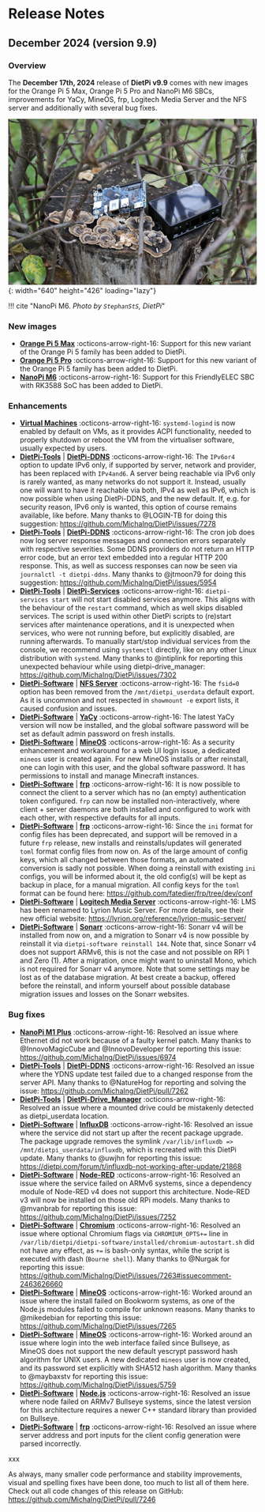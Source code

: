 # Release Notes

## December 2024 (version 9.9)

### Overview

The **December 17th, 2024** release of **DietPi v9.9** comes with new images for the Orange Pi 5 Max, Orange Pi 5 Pro and NanoPi M6 SBCs, improvements for YaCy, MineOS, frp, Logitech Media Server and the NFS server and additionally with several bug fixes.

![NanoPi M6 board](../assets/images/dietpi-release-v9_09.jpg){: width="640" height="426" loading="lazy"}

!!! cite "NanoPi M6. *Photo by `StephanStS`, DietPi*"

### New images

- [**Orange Pi 5 Max**](../hardware.md#orange-pi-series) :octicons-arrow-right-16: Support for this new variant of the Orange Pi 5 family has been added to DietPi.
- [**Orange Pi 5 Pro**](../hardware.md#orange-pi-series) :octicons-arrow-right-16: Support for this new variant of the Orange Pi 5 family has been added to DietPi.
- [**NanoPi M6**](../hardware.md#nanopi-series-friendlyelec) :octicons-arrow-right-16: Support for this FriendlyELEC SBC with RK3588 SoC has been added to DietPi.

### Enhancements

- [**Virtual Machines**](../hardware.md#native-pc-virtual-machines) :octicons-arrow-right-16: `systemd-logind` is now enabled by default on VMs, as it provides ACPI functionality, needed to properly shutdown or reboot the VM from the virtualiser software, usually expected by users.
- [**DietPi-Tools**](../dietpi_tools.md) | [**DietPi-DDNS**](../dietpi_tools/software_installation.md#dietpi-ddns) :octicons-arrow-right-16: The `IPv6or4` option to update IPv6 only, if supported by server, network and provider, has been replaced with `IPv4and6`. A server being reachable via IPv6 only is rarely wanted, as many networks do not support it. Instead, usually one will want to have it reachable via both, IPv4 as well as IPv6, which is now possible when using DietPi-DDNS, and the new default. If, e.g. for security reason, IPv6 only is wanted, this option of course remains available, like before. Many thanks to @LOGIN-TB for doing this suggestion: <https://github.com/MichaIng/DietPi/issues/7278>
- [**DietPi-Tools**](../dietpi_tools.md) | [**DietPi-DDNS**](../dietpi_tools/software_installation.md#dietpi-ddns) :octicons-arrow-right-16: The cron job does now log server response messages and connection errors separately with respective severities. Some DDNS providers do not return an HTTP error code, but an error text embedded into a regular HTTP 200 response. This, as well as success responses can now be seen via `journalctl -t dietpi-ddns`. Many thanks to @jtmoon79 for doing this suggestion: <https://github.com/MichaIng/DietPi/issues/5954>
- [**DietPi-Tools**](../dietpi_tools.md) | [**DietPi-Services**](../dietpi_tools/system_configuration.md#dietpi-services) :octicons-arrow-right-16: `dietpi-services start` will not start disabled services anymore. This aligns with the behaviour of the `restart` command, which as well skips disabled services. The script is used within other DietPi scripts to (re)start services after maintenance operations, and it is unexpected when services, who were not running before, but explicitly disabled, are running afterwards. To manually start/stop individual services from the console, we recommend using `systemctl` directly, like on any other Linux distribution with `systemd`. Many thanks to @intiplink for reporting this unexpected behaviour while using dietpi-drive_manager: <https://github.com/MichaIng/DietPi/issues/7302>
- [**DietPi-Software**](../dietpi_tools/software_installation.md#dietpi-software) | [**NFS Server**](../software/file_servers.md#nfs) :octicons-arrow-right-16: The `fsid=0` option has been removed from the `/mnt/dietpi_userdata` default export. As it is uncommon and not respected in `showmount -e` export lists, it caused confusion and issues.
- [**DietPi-Software**](../dietpi_tools/software_installation.md#dietpi-software) | [**YaCy**](../software/distributed_projects.md#yacy) :octicons-arrow-right-16: The latest YaCy version will now be installed, and the global software password will be set as default admin password on fresh installs.
- [**DietPi-Software**](../dietpi_tools/software_installation.md#dietpi-software) | [**MineOS**](../software/gaming.md#mineos) :octicons-arrow-right-16: As a security enhancement and workaround for a web UI login issue, a dedicated `mineos` user is created again. For new MineOS installs or after reinstall, one can login with this user, and the global software password. It has permissions to install and manage Minecraft instances.
- [**DietPi-Software**](../dietpi_tools/software_installation.md#dietpi-software) | [**frp**](../software/advanced_networking.md#frp) :octicons-arrow-right-16: It is now possible to connect the client to a server which has no (an empty) authentication token configured. `frp` can now be installed non-interactively, where client + server daemons are both installed and configured to work with each other, with respective defaults for all inputs.
- [**DietPi-Software**](../dietpi_tools/software_installation.md#dietpi-software) | [**frp**](../software/advanced_networking.md#frp) :octicons-arrow-right-16: Since the `ini` format for config files has been deprecated, and support will be removed in a future `frp` release, new installs and reinstalls/updates will generated `toml` format config files from now on. As of the large amount of config keys, which all changed between those formats, an automated conversion is sadly not possible. When doing a reinstall with existing `ini` configs, you will be informed about it, the old config(s) will be kept as backup in place, for a manual migration. All config keys for the `toml` format can be found here: <https://github.com/fatedier/frp/tree/dev/conf>
- [**DietPi-Software**](../dietpi_tools/software_installation.md#dietpi-software) | [**Logitech Media Server**](../software/media.md#logitech-media-server) :octicons-arrow-right-16: LMS has been renamed to Lyrion Music Server. For more details, see their new official website: <https://lyrion.org/reference/lyrion-music-server/>
- [**DietPi-Software**](../dietpi_tools/software_installation.md#dietpi-software) | [**Sonarr**](../software/bittorrent.md#sonarr) :octicons-arrow-right-16: Sonarr v4 will be installed from now on, and a migration to Sonarr v4 is now possible by reinstall it via `dietpi-software reinstall 144`. Note that, since Sonarr v4 does not support ARMv6, this is not the case and not possible on RPi 1 and Zero (1). After a migration, once might want to uninstall Mono, which is not required for Sonarr v4 anymore. Note that some settings may be lost as of the database migration. At best create a backup, offered before the reinstall, and inform yourself about possible database migration issues and losses on the Sonarr websites.

### Bug fixes

- [**NanoPi M1 Plus**](../hardware.md#nanopi-series-friendlyelec) :octicons-arrow-right-16: Resolved an issue where Ethernet did not work because of a faulty kernel patch. Many thanks to @InnovoMagicCube and @InnovoDeveloper for reporting this issue: <https://github.com/MichaIng/DietPi/issues/6974>
- [**DietPi-Tools**](../dietpi_tools.md) | [**DietPi-DDNS**](../dietpi_tools/software_installation.md#dietpi-ddns) :octicons-arrow-right-16: Resolved an issue where the YDNS update test failed due to a changed response from the server API. Many thanks to @NatureHog for reporting and solving the issue: <https://github.com/MichaIng/DietPi/pull/7262>
- [**DietPi-Tools**](../dietpi_tools.md) | [**DietPi-Drive_Manager**](../dietpi_tools/system_configuration.md#dietpi-drive-manager) :octicons-arrow-right-16: Resolved an issue where a mounted drive could be mistakenly detected as dietpi_userdata location.
- [**DietPi-Software**](../dietpi_tools/software_installation.md#dietpi-software) | [**InfluxDB**](../software/databases.md#influxdb) :octicons-arrow-right-16: Resolved an issue where the service did not start up after the recent package upgrade. The package upgrade removes the symlink `/var/lib/influxdb => /mnt/dietpi_userdata/influxdb`, which is recreated with this DietPi update. Many thanks to @uwjhn for reporting this issue: <https://dietpi.com/forum/t/influxdb-not-working-after-update/21868>
- [**DietPi-Software**](../dietpi_tools/software_installation.md#dietpi-software) | [**Node-RED**](../software/hardware_projects.md#node-red) :octicons-arrow-right-16: Resolved an issue where the service failed on ARMv6 systems, since a dependency module of Node-RED v4 does not support this architecture. Node-RED v3 will now be installed on those old RPi models. Many thanks to @mvanbrab for reporting this issue: <https://github.com/MichaIng/DietPi/issues/7252>
- [**DietPi-Software**](../dietpi_tools/software_installation.md#dietpi-software) | [**Chromium**](../software/desktop.md#chromium) :octicons-arrow-right-16: Resolved an issue where optional Chromium flags via `CHROMIUM_OPTS+=` line in `/var/lib/dietpi/dietpi-software/installed/chromium-autostart.sh` did not have any effect, as `+=` is bash-only syntax, while the script is executed with dash (`Bourne shell`). Many thanks to @Nurgak for reporting this issue: <https://github.com/MichaIng/DietPi/issues/7263#issuecomment-2463626660>
- [**DietPi-Software**](../dietpi_tools/software_installation.md#dietpi-software) | [**MineOS**](../software/gaming.md#mineos) :octicons-arrow-right-16: Worked around an issue where the install failed on Bookworm systems, as one of the Node.js modules failed to compile for unknown reasons. Many thanks to @mikedebian for reporting this issue: <https://github.com/MichaIng/DietPi/issues/7265>
- [**DietPi-Software**](../dietpi_tools/software_installation.md#dietpi-software) | [**MineOS**](../software/gaming.md#mineos) :octicons-arrow-right-16: Worked around an issue where login into the web interface failed since Bullseye, as MineOS does not support the new default yescrypt password hash algorithm for UNIX users. A new dedicated `mineos` user is now created, and its password set explicitly with SHA512 hash algorithm. Many thanks to @maybaxstv for reporting this issue: <https://github.com/MichaIng/DietPi/issues/5759>
- [**DietPi-Software**](../dietpi_tools/software_installation.md#dietpi-software) | [**Node.js**](../software/webserver_stack.md#nodejs) :octicons-arrow-right-16: Resolved an issue where node failed on ARMv7 Bullseye systems, since the latest version for this architecture requires a newer C++ standard library than provided on Bullseye.
- [**DietPi-Software**](../dietpi_tools/software_installation.md#dietpi-software) | [**frp**](../software/advanced_networking.md#frp) :octicons-arrow-right-16: Resolved an issue where server address and port inputs for the client config generation were parsed incorrectly.

xxx

As always, many smaller code performance and stability improvements, visual and spelling fixes have been done, too much to list all of them here. Check out all code changes of this release on GitHub: <https://github.com/MichaIng/DietPi/pull/7246>
